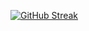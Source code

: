 [![GitHub Streak](https://streak-stats.demolab.com?user=elizabetholsavsky&theme=gotham&hide_border=true&border_radius=14.2&date_format=n%2Fj%5B%2FY%5D)](https://git.io/streak-stats)
